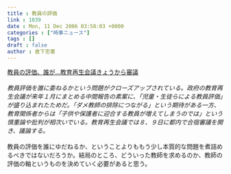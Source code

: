 ```yaml
---
title : 教員の評価
link : 1039
date : Mon, 11 Dec 2006 03:58:03 +0000
categories : ["時事ニュース"]
tags : []
draft : false
author : 倉下忠憲
---
```


<A HREF="http://www.sankei.co.jp/kyouiku/gakko/061208/gkk061208000.htm" TARGET="_blank">教員の評価、誰が…教育再生会議きょうから審議</A> <BR><BR><I>教員評価を誰に委ねるかという問題がクローズアップされている。政府の教育再生会議が来年１月にまとめる中間報告の素案に、「児童・生徒らによる教員評価」が盛り込まれたためだ。「ダメ教師の排除につながる」という期待がある一方、教育関係者からは「子供や保護者に迎合する教員が増えてしまうのでは」という慎重論や批判が相次いでいる。教育再生会議では８、９日に都内で合宿審議を開き、議論する。</I><BR><BR>教員の評価を誰にゆだねるか、ということよりももう少し本質的な問題を煮詰めるべきではないだろうか。結局のところ、どういった教師を求めるのか、教師の評価の軸というものを決めていく必要があると思う。<br><br>

